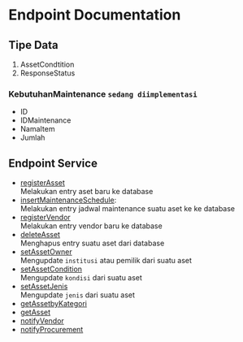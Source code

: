 # Endpoint Documentation

## Tipe Data
1. AssetCondtition
2. ResponseStatus

### KebutuhanMaintenance `sedang diimplementasi`
- ID
- IDMaintenance
- NamaItem
- Jumlah


## Endpoint Service

- [registerAsset]()  
Melakukan entry aset baru ke database  
- [insertMaintenanceSchedule]():  
Melakukan entry jadwal maintenance suatu aset ke ke database  
- [registerVendor]()  
Melakukan entry vendor baru ke database  
- [deleteAsset]()  
Menghapus entry suatu aset dari database  
- [setAssetOwner]()  
Mengupdate `institusi` atau pemilik dari suatu aset  
- [setAssetCondition]()  
Mengupdate `kondisi` dari suatu aset  
- [setAssetJenis]()  
Mengupdate `jenis` dari suatu aset  
- [getAssetbyKategori]()   
- [getAsset]()   
- [notifyVendor]()   
- [notifyProcurement]()  


